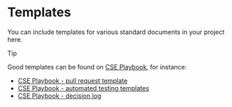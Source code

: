 # Templates

You can include templates for various standard documents in your project here.

> [!TIP]
> Good templates can be found on [CSE Playbook](https://github.com/microsoft/code-with-engineering-playbook), for instance:
>
> * [CSE Playbook - pull request template](https://github.com/microsoft/code-with-engineering-playbook/tree/main/docs/code-reviews/pull-request-template)
> * [CSE Playbook - automated testing templates](https://github.com/microsoft/code-with-engineering-playbook/tree/main/docs/automated-testing/templates)
> * [CSE Playbook - decision log](https://github.com/microsoft/code-with-engineering-playbook/tree/main/docs/design/design-reviews/decision-log)
